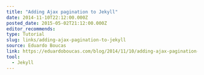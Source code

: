 ```yaml
---
title: "Adding Ajax pagination to Jekyll"
date: 2014-11-10T22:12:00.000Z
posted_date: 2015-05-02T21:12:00.000Z
editor_recommends:
type: Tutorial
slug: links/adding-ajax-pagination-to-jekyll
source: Eduardo Boucas
link: https://eduardoboucas.com/blog/2014/11/10/adding-ajax-pagination-to-jekyll.html
tool:
  - Jekyll
---
```





